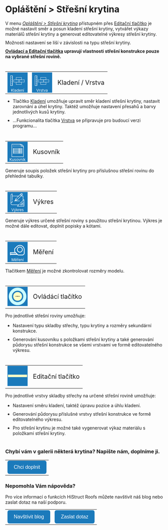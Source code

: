 # Opláštění > Střešní krytina

V menu <u><i>Opláštění > Střešní krytina</i></u> přístupném přes <u>Editační tlačítko</u> je možné nastavit směr a posun kladení střešní krytiny, vytvářet výkazy materiálů střešní krytiny a generovat editovatelné výkresy střešní krytiny.

Možnosti nastavení se liší v závislosti na typu střešní krytiny.

<b><u>Ovládací a Editační tlačítka</u> upravují vlastnosti střešní konstrukce pouze na vybrané střešní rovině.</b>
<style>
h2{
  border-bottom: none;
  margin-top: 10px;
  margin-bottom: 0px;
}
p{
  border-bottom: none;
  margin-top: 10px;
  margin-bottom: 10px;
}
</style>

#
<table>
  <tr>
    <td>
      <div style="position: relative; width: 64px; height: 64px;">
        <img src="img/TilingEditIcon64x64.png" alt="TilingEditIcon64x64.png" width="64" height="64">
      <div style="position: absolute; bottom: 0; width: 100%; background: none; color: white; font-size: 12px; text-align: center;">
      Kladení
      </div>
      </div>
    </td>
    <td>
      <div style="position: relative; width: 64px; height: 64px;">
        <img src="img/TilingEditIcon64x64.png" alt="TilingEditIcon64x64.png" width="64" height="64">
      <div style="position: absolute; bottom: 0; width: 100%; background: none; color: white; font-size: 12px; text-align: center;">
      Vrstva
      </div>
      </div>
    </td>
    <td style="vertical-align: middle; font-size: 20px;">
      Kladení / Vrstva
    </td>
  </tr>
</table>

* Tlačítko <u>Kladení</u> umožňuje upravit směr kladení střešní krytiny, nastavit zarovnání a úhel krytiny.
Taktéž umožňuje nastavení přesahů a barvy jednotlivých kusů krytiny.

* ...Funkcionalita tlačítka <u>Vrstva</u> se připravuje pro budoucí verzi programu...

#
<table>
  <tr>
    <td>
      <div style="position: relative; width: 64px; height: 64px;">
        <img src="img/BomIcon64x64.png" alt="BomIcon64x64.png" width="64" height="64">
      <div style="position: absolute; bottom: 0; width: 100%; background: none; color: white; font-size: 12px; text-align: center;">
      Kusovník
      </div>
      </div>
    </td>
    <td style="vertical-align: middle; font-size: 20px;">
      Kusovník
    </td>
  </tr>
</table>

Generuje soupis položek střešní krytiny pro příslušnou střešní rovinu do přehledné tabulky.

#
<table>
  <tr>
    <td>
      <div style="position: relative; width: 64px; height: 64px;">
        <img src="img/MainDrawings64x64.png" alt="MainDrawings64x64.png" width="64" height="64">
      <div style="position: absolute; bottom: 0; width: 100%; background: none; color: white; font-size: 12px; text-align: center;">
      Výkres
      </div>
      </div>
    </td>
    <td style="vertical-align: middle; font-size: 20px;">
      Výkres
    </td>
  </tr>
</table>

Generuje výkres určené střešní roviny s použitou střešní krytinou. Výkres je možné dále editovat, doplnit popisky a kótami.

#
<table>
  <tr>
    <td>
      <div style="position: relative; width: 64px; height: 64px;">
        <img src="img/TapeMeasureIcon64x64.png" alt="TapeMeasureIcon64x64.png" width="64" height="64">
      <div style="position: absolute; bottom: 0; width: 100%; background: none; color: white; font-size: 12px; text-align: center;">
      Měření
      </div>
      </div>
    </td>
    <td style="vertical-align: middle; font-size: 20px;">
      Měření
    </td>
  </tr>
</table>

Tlačítkem <u>Měření</u> je možné zkontrolovat rozměry modelu.

#
<table>
  <tr>
    <td><img src="img/ControlButton.png" alt="ControlButton.png" width="64"></td>
    <td style="vertical-align: middle; font-size: 20px;">Ovládácí tlačítko</td>
  </tr> 
  </table>

Pro jednotlivé střešní roviny umožňuje:
- Nastavení typu skladby střechy, typu krytiny a rozměry sekundární konstrukce. 

- Generování kusovníku s položkami střešní krytiny a také generování půdorysu střešní konstrukce se všemi vrstvami ve formě editovatelného výkresu.
#
<table>
  <tr>
    <td><img src="img/EditButton.png" alt="EditButton.png" width="64"></td>
    <td style="vertical-align: middle; font-size: 20px;">Editační tlačítko</td>
  </tr> 
  </table>

Pro jednotlivé vrstvy skladby střechy na určené střešní rovině umožňuje:

- Nastavení směru kladení, taktéž úpravu pozice a úhlu kladení.

- Generování půdorysu příslušné vrstvy střešní konstrukce ve formě editovatelného výkresu.

- Pro střešní krytinu je možné také vygenerovat výkaz materiálu s položkami střešní krytiny.

#

<style>
    .btn {
      margin-top: 0px;
      padding: 12px 20px;
      background-color: rgb(27,122,187);
      color: white;
      border: none;
      border-radius: 6px;
      cursor: pointer;
      font-size: 16px;
    }
    .btn:hover {
      background-color: rgb(20,90,140);
</style>

### Chybí vám v galerii některá krytina? Napište nám, doplníme ji.
<table>
  <tr>
    <td>
      <a href="mailto:jiri.podval@histruct.com?subject=Dotaz na HiStruct konfigurátor budov">
        <button class="btn">
        Chci doplnit
        </button>
      </a>
    </td>
  </tr>
</table>

### Nepomohla Vám nápověda?
Pro více informací o funkcích HiStruct Roofs můžete navštívit náš blog nebo zaslat dotaz na naší podporu. 
<table>
  <tr>
    <td>
      <a href="https://docs.histruct.com/cs/"> 
        <button class="btn">
        Navštívit blog
        </button>
      </a>
    </td>
    <td>
      <a href="mailto:support@histruct.com?subject=Dotaz na Support HiStruct">
         <button class="btn">
         Zaslat dotaz
         </button>
      </a>
    </td>
  </tr>
</table>